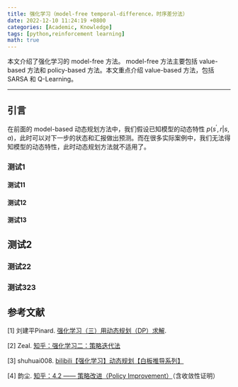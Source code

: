 ```yaml
---
title: 强化学习（model-free temporal-difference，时序差分法）
date: 2022-12-10 11:24:19 +0800
categories: [Academic, Knowledge]
tags: [python,reinforcement learning]
math: true
---
```


本文介绍了强化学习的 model-free 方法。 model-free 方法主要包括 value-based 方法和 policy-based 方法。本文重点介绍 value-based 方法，包括 SARSA 和 Q-Learning。

<!--more-->

---

## 引言

在前面的 model-based 动态规划方法中，我们假设已知模型的动态特性 $p(s^\prime,r \vert s,a)$，此时可以对下一步的状态和汇报做出预测。而在很多实际案例中，我们无法得知模型的动态特性，此时动态规划方法就不适用了。

### 测试1

#### 测试11

#### 测试12

#### 测试13

## 测试2

### 测试22

### 测试323

## 参考文献

[1] 刘建平Pinard. [强化学习（三）用动态规划（DP）求解](https://www.cnblogs.com/pinard/p/9463815.html).

[2] Zeal. [知乎：强化学习二：策略迭代法](https://zhuanlan.zhihu.com/p/358464793)

[3] shuhuai008. [bilibili【强化学习】动态规划【白板推导系列】](https://www.bilibili.com/video/BV1nV411k7ve)

[4] 韵尘. [知乎：4.2 —— 策略改进（Policy Improvement）](https://zhuanlan.zhihu.com/p/537229275)（含收敛性证明）